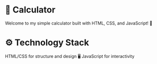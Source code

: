 # 🧮 Calculator
Welcome to my simple calculator built with HTML, CSS, and JavaScript! 🎉
# ⚙️ Technology Stack
HTML/CSS for structure and design 🖥️
JavaScript for interactivity 



